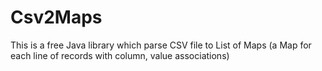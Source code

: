 Csv2Maps
========

This is a free Java library which parse CSV file to List of Maps (a Map for each line of records with column, value associations)
